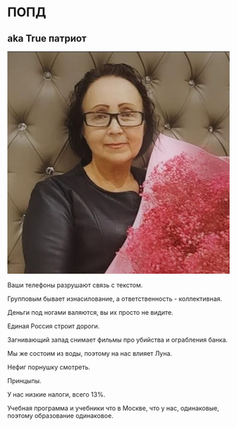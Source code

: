 # ПОПД

## aka True патриот

![](pics/popd.png)

Ваши телефоны разрушают связь с текстом.

Групповым бывает изнасилование, а ответственность - коллективная.

Деньги под ногами валяются, вы их просто не видите.

Единая Россия строит дороги.

Загнивающий запад снимает фильмы про убийства и ограбления банка.

Мы же состоим из воды, поэтому на нас влияет Луна.

Нефиг порнушку смотреть.

Принцыпы.

У нас низкие налоги, всего 13%.

Учебная программа и учебники что в Москве, что у нас, одинаковые, поэтому образование одинаковое.

